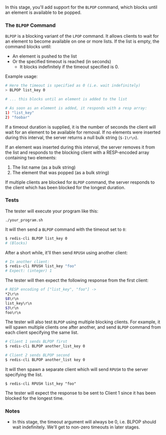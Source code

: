 In this stage, you'll add support for the `BLPOP` command, which blocks until an element is available to be popped.

### The `BLPOP` Command

`BLPOP` is a blocking variant of the `LPOP` command. It allows clients to wait for an element to become available on one or more lists. If the list is empty, the command blocks until:

- An element is pushed to the list
- Or the specified timeout is reached (in seconds)
    - It blocks indefinitely if the timeout specified is 0.

Example usage:

```bash
# Here the timeout is specified as 0 (i.e. wait indefinitely)
> BLPOP list_key 0

# ... this blocks until an element is added to the list

# As soon as an element is added, it responds with a resp array:
1) "list_key"
2) "foobar"
```

If a timeout duration is supplied, it is the number of seconds the client will wait for an element to be available for removal. If no elements were inserted during this interval, the server returns a null bulk string (`$-1\r\n`).

If an element was inserted during this interval, the server removes it from the list and responds to the blocking client with a RESP-encoded array containing two elements:

1. The list name (as a bulk string)
1. The element that was popped (as a bulk string)

If multiple clients are blocked for `BLPOP` command, the server responds to the client which has been blocked for the longest duration.

### Tests

The tester will execute your program like this:

```
./your_program.sh
```

It will then send a `BLPOP` command with the timeout set to `0`:

```bash
$ redis-cli BLPOP list_key 0
# (Blocks)
```

After a short while, it'll then send `RPUSH` using another client:

```bash
# In another client:
$ redis-cli RPUSH list_key "foo"
# Expect: (integer) 1
```

The tester will then expect the following response from the first client:

```bash
# RESP encoding of ["list_key", "foo"] ->
*2\r\n
$8\r\n
list_key\r\n
$3\r\n
foo\r\n
```

The tester will also test `BLPOP` using multiple blocking clients. For example, it will spawn multiple clients one after another, and send `BLPOP` command from each client specifying the same list.

```bash
# Client 1 sends BLPOP first
$ redis-cli BLPOP another_list_key 0

# Client 2 sends BLPOP second
$ redis-cli BLPOP another_list key 0
```

It will then spawn a separate client which will send `RPUSH` to the server specifying the list.

```
$ redis-cli RPUSH list_key "foo"
```

The tester will expect the response to be sent to Client 1 since it has been blocked for the longest time.

### Notes

- In this stage, the timeout argument will always be 0, i.e. BLPOP should wait indefinitely. We'll get to non-zero timeouts in later stages. 